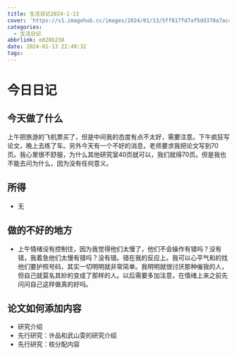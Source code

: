 ```yaml
---
title: 生活日记2024-1-13
cover: 'https://s1.imagehub.cc/images/2024/01/13/5ff817fd7af5dd370a7ac45c462fc422.jpeg'
categories:
  - 生活日记
abbrlink: e828b238
date: 2024-01-13 22:49:32
tags:
---
```


# 今日日记
## 今天做了什么
上午把旅游的飞机票买了，但是中间我的态度有点不太好，需要注意。下午疯狂写论文，晚上去练了车。另外今天有一个不好的消息，老师要求我把论文写到70页。我心里很不舒服，为什么其他研究室40页就可以，我们就得70页。但是我也不能去问为什么，因为没有任何意义。

## 所得
- 无

## 做的不好的地方
- 上午情绪没有控制住，因为我觉得他们太慢了，他们不会操作有错吗？没有错，我着急他们太慢有错吗？没有错。错在我的反应上。我可以心平气和的找他们要护照号码，其实一切明明就非常简单。我明明就很讨厌那种催我的人，但自己就莫名其妙的变成了那样的人。以后需要多加注意，在情绪上来之前先问问自己这样做真的好吗。

## 论文如何添加内容
- 研究介绍
- 先行研究：许品和武山雯的研究介绍
- 先行研究：核分配内容
